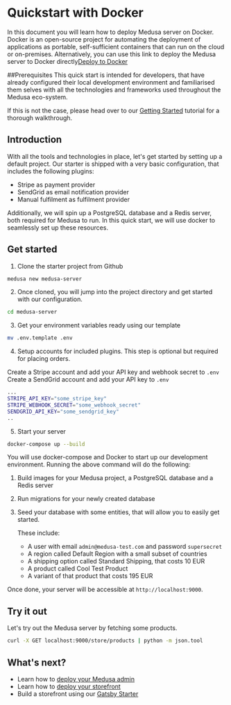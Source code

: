 # Quickstart with Docker
In this document you will learn how to deploy Medusa server on Docker. Docker is an open-source project for automating the deployment of applications as portable, self-sufficient containers that can run on the cloud or on-premises.
Alternatively, you can use this link to deploy the Medusa server to Docker directly[Deploy to Docker](https://hub.docker.com/)

##Prerequisites
This quick start is intended for developers, that have already configured their local development environment and familiarised them selves with all the technologies and frameworks used throughout the Medusa eco-system.

If this is not the case, please head over to our [Getting Started](https://docs.medusajs.com/quickstart/quick-start) tutorial for a thorough walkthrough.

## Introduction

With all the tools and technologies in place, let's get started by setting up a default project. Our starter is shipped with a very basic configuration, that includes the following plugins:

- Stripe as payment provider
- SendGrid as email notification provider
- Manual fulfilment as fulfilment provider

Additionally, we will spin up a PostgreSQL database and a Redis server, both required for Medusa to run. In this quick start, we will use docker to seamlessly set up these resources.

## Get started

1. Clone the starter project from Github

```bash
medusa new medusa-server
```

2. Once cloned, you will jump into the project directory and get started with our configuration.

```bash
cd medusa-server
```

3. Get your environment variables ready using our template

```bash
mv .env.template .env
```

4. Setup accounts for included plugins. This step is optional but required for placing orders.

Create a Stripe account and add your API key and webhook secret to `.env`
Create a SendGrid account and add your API key to `.env`

```bash
...
STRIPE_API_KEY="some_stripe_key"
STRIPE_WEBHOOK_SECRET="some_webhook_secret"
SENDGRID_API_KEY="some_sendgrid_key"
..
```

5. Start your server

```bash
docker-compose up --build
```

You will use docker-compose and Docker to start up our development environment. Running the above command will do the following:

1. Build images for your Medusa project, a PostgreSQL database and a Redis server
2. Run migrations for your newly created database
3. Seed your database with some entities, that will allow you to easily get started.

   These include:

   - A user with email `admin@medusa-test.com` and password `supersecret`
   - A region called Default Region with a small subset of countries
   - A shipping option called Standard Shipping, that costs 10 EUR
   - A product called Cool Test Product
   - A variant of that product that costs 195 EUR

Once done, your server will be accessible at `http://localhost:9000`.

## Try it out

Let's try out the Medusa server by fetching some products.

```bash
curl -X GET localhost:9000/store/products | python -m json.tool
```

## What's next?

- Learn how to [deploy your Medusa admin](https://docs.medusajs.com/deployments/admin/)
- Learn how to [deploy your storefront](https://docs.medusajs.com/deployments/storefront/)
- Build a storefront using our [Gatsby Starter](https://github.com/medusajs/gatsby-starter-medusa)
